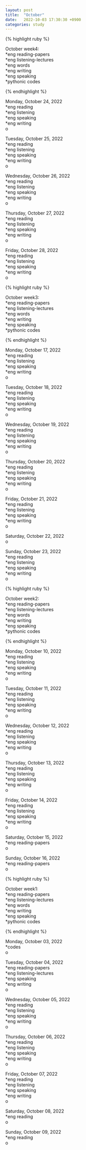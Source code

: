 ```yaml
---
layout: post
title:  "October"
date:   2022-10-03 17:30:30 +0900
categories: study
---
```








{% highlight ruby %}


October week4:  
*eng reading-papers  
*eng listening-lectures      
*eng words  
*eng writing  
*eng speaking  
*pythonic codes  


{% endhighlight %}  





Monday, October 24, 2022  
*eng reading  
*eng listening  
*eng speaking  
*eng writing  
o  


Tuesday, October 25, 2022  
*eng reading  
*eng listening  
*eng speaking  
*eng writing  
o  


Wednesday, October 26, 2022  
*eng reading  
*eng listening  
*eng speaking  
*eng writing  
o  


Thursday, October 27, 2022  
*eng reading  
*eng listening  
*eng speaking  
*eng writing  
o  


Friday, October 28, 2022  
*eng reading  
*eng listening  
*eng speaking  
*eng writing  
o  







{% highlight ruby %}


October week3:  
*eng reading-papers  
*eng listening-lectures      
*eng words  
*eng writing  
*eng speaking  
*pythonic codes  


{% endhighlight %}  





Monday, October 17, 2022  
*eng reading  
*eng listening  
*eng speaking  
*eng writing  
o  


Tuesday, October 18, 2022  
*eng reading  
*eng listening  
*eng speaking  
*eng writing  
o  


Wednesday, October 19, 2022  
*eng reading  
*eng listening  
*eng speaking  
*eng writing  
o  


Thursday, October 20, 2022  
*eng reading  
*eng listening  
*eng speaking  
*eng writing  
o  


Friday, October 21, 2022  
*eng reading  
*eng listening  
*eng speaking  
*eng writing  
o  


Saturday, October 22, 2022  
o  


Sunday, October 23, 2022  
*eng reading  
*eng listening  
*eng speaking  
*eng writing  
o  



{% highlight ruby %}


October week2:  
*eng reading-papers  
*eng listening-lectures      
*eng words  
*eng writing  
*eng speaking  
*pythonic codes  


{% endhighlight %}  





Monday, October 10, 2022  
*eng reading  
*eng listening  
*eng speaking  
*eng writing  
o  


Tuesday, October 11, 2022  
*eng reading  
*eng listening  
*eng speaking  
*eng writing  
o  


Wednesday, October 12, 2022  
*eng reading  
*eng listening  
*eng speaking  
*eng writing  
o  


Thursday, October 13, 2022   
*eng reading  
*eng listening  
*eng speaking  
*eng writing  
o  


Friday, October 14, 2022   
*eng reading  
*eng listening  
*eng speaking  
*eng writing  
o  


Saturday, October 15, 2022  
*eng reading-papers  
o  


Sunday, October 16, 2022  
*eng reading-papers  
o  





{% highlight ruby %}


October week1:  
*eng reading-papers  
*eng listening-lectures      
*eng words  
*eng writing  
*eng speaking  
*pythonic codes  


{% endhighlight %}  





Monday, October 03, 2022  
*codes  
o  




Tuesday, October 04, 2022  
*eng reading-papers  
*eng listening-lectures  
*eng speaking  
*eng writing  
o  


Wednesday, October 05, 2022  
*eng reading  
*eng listening  
*eng speaking  
*eng writing  
o  


Thursday, October 06, 2022  
*eng reading  
*eng listening  
*eng speaking  
*eng writing  
o  


Friday, October 07, 2022  
*eng reading  
*eng listening  
*eng speaking  
*eng writing  
o  


Saturday, October 08, 2022  
*eng reading    
o  



Sunday, October 09, 2022  
*eng reading    
o  

